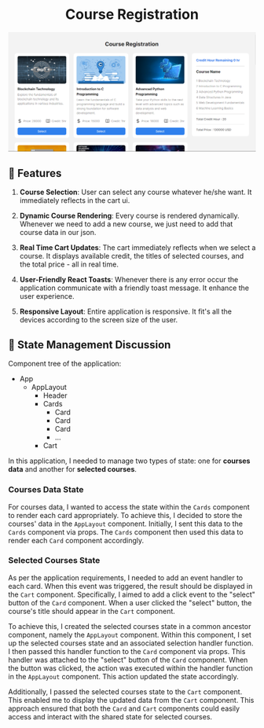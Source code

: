 <h1 align="center">
Course Registration</h1>

<p align="center"><img src="./src/assets/screenshot.PNG" alt="Course registration homepage"></p>

## 📝 Features

1. **Course Selection**: User can select any course whatever he/she want. It immediately reflects in the cart ui.

2. **Dynamic Course Rendering**: Every course is rendered dynamically. Whenever we need to add a new course, we just need to add that course data in our json.

3. **Real Time Cart Updates**: The cart immediately reflects when we select a course. It displays available credit, the titles of selected courses, and the total price - all in real time.

4. **User-Friendly React Toasts**: Whenever there is any error occur the application communicate with a friendly toast message. It enhance the user experience.

5. **Responsive Layout**: Entire application is responsive. It fit's all the devices according to the screen size of the user.

## 🧩 State Management Discussion

Component tree of the application:

- App
  - AppLayout
    - Header
    - Cards
      - Card
      - Card
      - Card
      - ...
    - Cart

In this application, I needed to manage two types of state: one for **courses data** and another for **selected courses**.

### Courses Data State

For courses data, I wanted to access the state within the `Cards` component to render each card appropriately. To achieve this, I decided to store the courses' data in the `AppLayout` component. Initially, I sent this data to the `Cards` component via props. The `Cards` component then used this data to render each `Card` component accordingly.

### Selected Courses State

As per the application requirements, I needed to add an event handler to each card. When this event was triggered, the result should be displayed in the `Cart` component. Specifically, I aimed to add a click event to the "select" button of the `Card` component. When a user clicked the "select" button, the course's title should appear in the `Cart` component.

To achieve this, I created the selected courses state in a common ancestor component, namely the `AppLayout` component. Within this component, I set up the selected courses state and an associated selection handler function. I then passed this handler function to the `Card` component via props. This handler was attached to the "select" button of the `Card` component. When the button was clicked, the action was executed within the handler function in the `AppLayout` component. This action updated the state accordingly.

Additionally, I passed the selected courses state to the `Cart` component. This enabled me to display the updated data from the `Cart` component. This approach ensured that both the `Card` and `Cart` components could easily access and interact with the shared state for selected courses.
